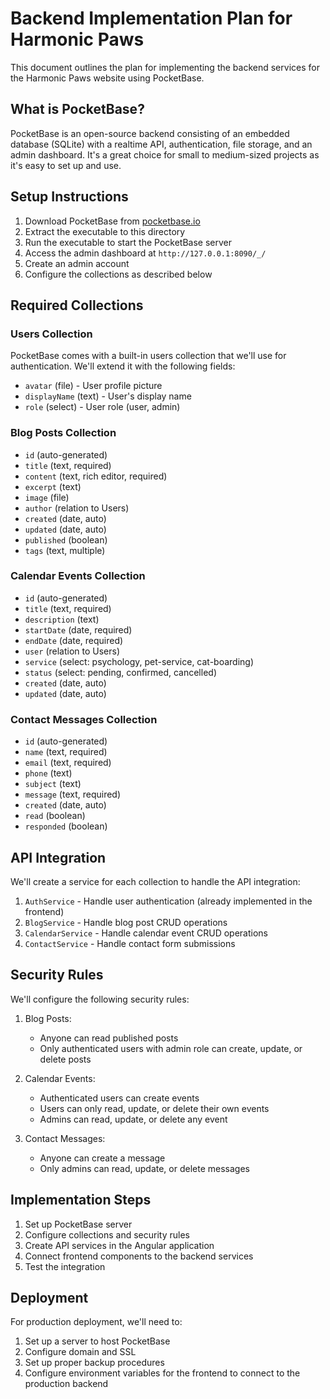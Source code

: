 # Backend Implementation Plan for Harmonic Paws

This document outlines the plan for implementing the backend services for the Harmonic Paws website using PocketBase.

## What is PocketBase?

PocketBase is an open-source backend consisting of an embedded database (SQLite) with a realtime API, authentication, file storage, and an admin dashboard. It's a great choice for small to medium-sized projects as it's easy to set up and use.

## Setup Instructions

1. Download PocketBase from [pocketbase.io](https://pocketbase.io/docs/)
2. Extract the executable to this directory
3. Run the executable to start the PocketBase server
4. Access the admin dashboard at `http://127.0.0.1:8090/_/`
5. Create an admin account
6. Configure the collections as described below

## Required Collections

### Users Collection

PocketBase comes with a built-in users collection that we'll use for authentication. We'll extend it with the following fields:

- `avatar` (file) - User profile picture
- `displayName` (text) - User's display name
- `role` (select) - User role (user, admin)

### Blog Posts Collection

- `id` (auto-generated)
- `title` (text, required)
- `content` (text, rich editor, required)
- `excerpt` (text)
- `image` (file)
- `author` (relation to Users)
- `created` (date, auto)
- `updated` (date, auto)
- `published` (boolean)
- `tags` (text, multiple)

### Calendar Events Collection

- `id` (auto-generated)
- `title` (text, required)
- `description` (text)
- `startDate` (date, required)
- `endDate` (date, required)
- `user` (relation to Users)
- `service` (select: psychology, pet-service, cat-boarding)
- `status` (select: pending, confirmed, cancelled)
- `created` (date, auto)
- `updated` (date, auto)

### Contact Messages Collection

- `id` (auto-generated)
- `name` (text, required)
- `email` (text, required)
- `phone` (text)
- `subject` (text)
- `message` (text, required)
- `created` (date, auto)
- `read` (boolean)
- `responded` (boolean)

## API Integration

We'll create a service for each collection to handle the API integration:

1. `AuthService` - Handle user authentication (already implemented in the frontend)
2. `BlogService` - Handle blog post CRUD operations
3. `CalendarService` - Handle calendar event CRUD operations
4. `ContactService` - Handle contact form submissions

## Security Rules

We'll configure the following security rules:

1. Blog Posts:
   - Anyone can read published posts
   - Only authenticated users with admin role can create, update, or delete posts

2. Calendar Events:
   - Authenticated users can create events
   - Users can only read, update, or delete their own events
   - Admins can read, update, or delete any event

3. Contact Messages:
   - Anyone can create a message
   - Only admins can read, update, or delete messages

## Implementation Steps

1. Set up PocketBase server
2. Configure collections and security rules
3. Create API services in the Angular application
4. Connect frontend components to the backend services
5. Test the integration

## Deployment

For production deployment, we'll need to:

1. Set up a server to host PocketBase
2. Configure domain and SSL
3. Set up proper backup procedures
4. Configure environment variables for the frontend to connect to the production backend
